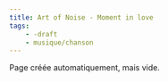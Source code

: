 ```yaml
---
title: Art of Noise - Moment in love
tags:
    - -draft
    - musique/chanson
---
```


Page créée automatiquement, mais vide.
